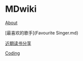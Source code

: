 # MDwiki

[About](index.md)

[最喜欢的歌手](Favourite Singer.md)

[近期读书分享](已读书目.md)

[Coding](PythonNote.md)